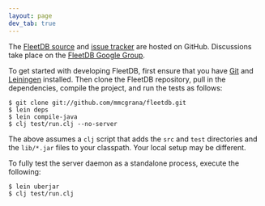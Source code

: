 ```yaml
---
layout: page
dev_tab: true
---
```


The [FleetDB source](http://github.com/mmcgrana/fleetdb) and [issue tracker](http://github.com/mmcgrana/fleetdb/issues) are hosted on GitHub. Discussions take place on the [FleetDB Google Group](http://groups.google.com/group/fleetdb).

To get started with developing FleetDB, first ensure that you have [Git](http://git-scm.com/) and [Leiningen](http://github.com/technomancy/leiningen) installed. Then clone the FleetDB repository, pull in the dependencies, compile the project, and run the tests as follows:

    $ git clone git://github.com/mmcgrana/fleetdb.git
    $ lein deps
    $ lein compile-java
    $ clj test/run.clj --no-server

The above assumes a `clj` script that adds the `src` and `test` directories and the `lib/*.jar` files to your classpath. Your local setup may be different.

To fully test the server daemon as a standalone process, execute the following:

    $ lein uberjar
    $ clj test/run.clj
